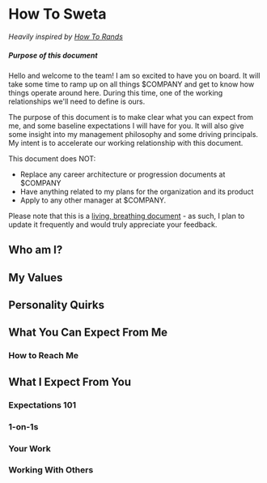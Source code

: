 # How To Sweta

_Heavily inspired by [How To Rands](http://randsinrepose.com/archives/how-to-rands/)_

##### Purpose of this document

Hello and welcome to the team! I am so excited to have you on board. It will take some time to ramp up on all things $COMPANY and get to know how things operate around here. During this time, one of the working relationships we'll need to define is ours.

The purpose of this document is to make clear what you can expect from me, and some baseline expectations I will have for you. It will also give some insight into my management philosophy and some driving principals. My intent is to accelerate our working relationship with this document.

This document does NOT:
* Replace any career architecture or progression documents at $COMPANY
* Have anything related to my plans for the organization and its product
* Apply to any other manager at $COMPANY.

Please note that this is a [living, breathing document](https://github.com/swetavajjhala/howtosweta/edit/master/howtosweta.md) - as such, I plan to update it frequently and would truly appreciate your feedback.


## Who am I?

## My Values

## Personality Quirks


## What You Can Expect From Me


### How to Reach Me




## What I Expect From You

### Expectations 101

### 1-on-1s

### Your Work

### Working With Others